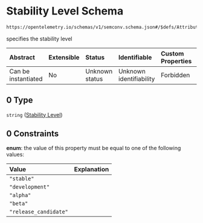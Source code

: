 # Stability Level Schema

```txt
https://opentelemetry.io/schemas/v1/semconv.schema.json#/$defs/AttributeEnumType/properties/members/items/properties/stability/allOf/0
```

specifies the stability level

| Abstract            | Extensible | Status         | Identifiable            | Custom Properties | Additional Properties | Access Restrictions | Defined In                                                                           |
| :------------------ | :--------- | :------------- | :---------------------- | :---------------- | :-------------------- | :------------------ | :----------------------------------------------------------------------------------- |
| Can be instantiated | No         | Unknown status | Unknown identifiability | Forbidden         | Allowed               | none                | [semconv.schema.json\*](../../../schemas/semconv.schema.json "open original schema") |

## 0 Type

`string` ([Stability Level](../attribute/semconv-opentelemetry-semantic-convention-schema-definitions-attribute-enum-type-properties-members-enum-member-properties-stability-level-allof-stability-level.md))

## 0 Constraints

**enum**: the value of this property must be equal to one of the following values:

| Value                 | Explanation |
| :-------------------- | :---------- |
| `"stable"`            |             |
| `"development"`       |             |
| `"alpha"`             |             |
| `"beta"`              |             |
| `"release_candidate"` |             |
